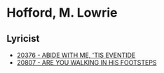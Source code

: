 # Hofford, M. Lowrie

## Lyricist

- [20376 - ABIDE WITH ME, 'TIS EVENTIDE](/hymns/20376.md)
- [20807 - ARE YOU WALKING IN HIS FOOTSTEPS](/hymns/20807.md)


